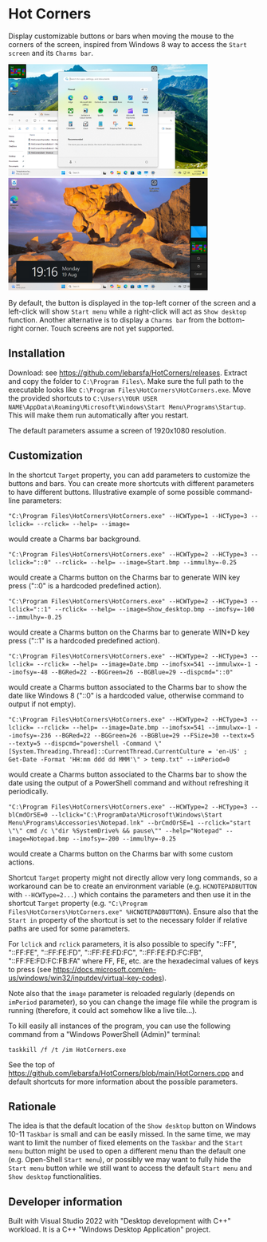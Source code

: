 # Hot Corners

Display customizable buttons or bars when moving the mouse to the corners of the screen, inspired from Windows 8 way to access the `Start screen` and its `Charms bar`.

<p float="left">
  <img src="./Screenshots/Button.png" width="400" alt="Button" />
  <img src="./Screenshots/CharmsBar.png" width="400" alt="Charms bar" />
</p>

By default, the button is displayed in the top-left corner of the screen and a left-click will show `Start menu` while a right-click will act as `Show desktop` function.
Another alternative is to display a `Charms bar` from the bottom-right corner.
Touch screens are not yet supported.

## Installation

Download: see https://github.com/lebarsfa/HotCorners/releases.
Extract and copy the folder to `C:\Program Files\`. Make sure the full path to the executable looks like `C:\Program Files\HotCorners\HotCorners.exe`.
Move the provided shortcuts to `C:\Users\YOUR USER NAME\AppData\Roaming\Microsoft\Windows\Start Menu\Programs\Startup`. This will make them run automatically after you restart.

The default parameters assume a screen of 1920x1080 resolution.

## Customization

In the shortcut `Target` property, you can add parameters to customize the buttons and bars. You can create more shortcuts with different parameters to have different buttons.
Illustrative example of some possible command-line parameters:

	"C:\Program Files\HotCorners\HotCorners.exe" --HCWType=1 --HCType=3 --lclick= --rclick= --help= --image=

would create a Charms bar background.

	"C:\Program Files\HotCorners\HotCorners.exe" --HCWType=2 --HCType=3 --lclick="::0" --rclick= --help= --image=Start.bmp --immulhy=-0.25

would create a Charms button on the Charms bar to generate WIN key press ("::0" is a hardcoded predefined action).

	"C:\Program Files\HotCorners\HotCorners.exe" --HCWType=2 --HCType=3 --lclick="::1" --rclick= --help= --image=Show_desktop.bmp --imofsy=-100 --immulhy=-0.25

would create a Charms button on the Charms bar to generate WIN+D key press ("::1" is a hardcoded predefined action).

	"C:\Program Files\HotCorners\HotCorners.exe" --HCWType=2 --HCType=3 --lclick= --rclick= --help= --image=Date.bmp --imofsx=541 --immulwx=-1 --imofsy=-48 --BGRed=22 --BGGreen=26 --BGBlue=29 --dispcmd="::0"

would create a Charms button associated to the Charms bar to show the date like Windows 8 ("::0" is a hardcoded value, otherwise command to output if not empty).

	"C:\Program Files\HotCorners\HotCorners.exe" --HCWType=2 --HCType=3 --lclick= --rclick= --help= --image=Date.bmp --imofsx=541 --immulwx=-1 --imofsy=-236 --BGRed=22 --BGGreen=26 --BGBlue=29 --FSize=30 --textx=5 --texty=5 --dispcmd="powershell -Command \"[System.Threading.Thread]::CurrentThread.CurrentCulture = 'en-US' ; Get-Date -Format 'HH:mm ddd dd MMM'\" > temp.txt" --imPeriod=0

would create a Charms button associated to the Charms bar to show the date using the output of a PowerShell command and without refreshing it periodically.

	"C:\Program Files\HotCorners\HotCorners.exe" --HCWType=2 --HCType=3 --blCmdOrSE=0 --lclick="C:\ProgramData\Microsoft\Windows\Start Menu\Programs\Accessories\Notepad.lnk" --brCmdOrSE=1 --rclick="start \"\" cmd /c \"dir %SystemDrive% && pause\"" --help="Notepad" --image=Notepad.bmp --imofsy=-200 --immulhy=-0.25

would create a Charms button on the Charms bar with some custom actions. 

Shortcut `Target` property might not directly allow very long commands, so a workaround can be to create an environment variable (e.g. `HCNOTEPADBUTTON` with `--HCWType=2...`) which contains the parameters and then use it in the shortcut `Target` property (e.g. `"C:\Program Files\HotCorners\HotCorners.exe" %HCNOTEPADBUTTON%`). Ensure also that the `Start in` property of the shortcut is set to the necessary folder if relative paths are used for some parameters.

For `lclick` and `rclick` parameters, it is also possible to specify "::FF", "::FF:FE", "::FF:FE:FD", "::FF:FE:FD:FC", "::FF:FE:FD:FC:FB", "::FF:FE:FD:FC:FB:FA" where FF, FE, etc. are the hexadecimal values of keys to press (see https://docs.microsoft.com/en-us/windows/win32/inputdev/virtual-key-codes).

Note also that the `image` parameter is reloaded regularly (depends on `imPeriod` parameter), so you can change the image file while the program is running (therefore, it could act somehow like a live tile...).

To kill easily all instances of the program, you can use the following command from a "Windows PowerShell (Admin)" terminal:

	taskkill /f /t /im HotCorners.exe

See the top of https://github.com/lebarsfa/HotCorners/blob/main/HotCorners.cpp and default shortcuts for more information about the possible parameters.

## Rationale

The idea is that the default location of the `Show desktop` button on Windows 10-11 `Taskbar` is small and can be easily missed. In the same time, we may want to limit the number of fixed elements on the `Taskbar` and the `Start menu` button might be used to open a different menu than the default one (e.g. Open-Shell `Start menu`), or possibly we may want to fully hide the `Start menu` button while we still want to access the default `Start menu` and `Show desktop` functionalities.

[//]: # (
This is a multi-line comment.
You can write as many lines as you want in this comment.
Just make sure you keep everything within the parentheses.
)

## Developer information

Built with Visual Studio 2022 with "Desktop development with C++" workload. It is a C++ "Windows Desktop Application" project.
